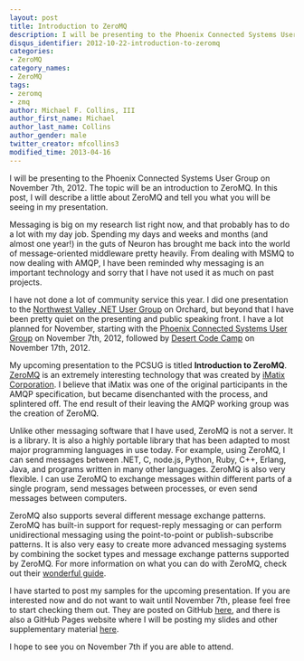```yaml
---
layout: post
title: Introduction to ZeroMQ
description: I will be presenting to the Phoenix Connected Systems User Group on November 7th, 2012. The topic will be an introduction to ZeroMQ. In this post, I will describe a little about ZeroMQ and tell you what you will be seeing in my presentation.
disqus_identifier: 2012-10-22-introduction-to-zeromq
categories:
- ZeroMQ
category_names:
- ZeroMQ
tags:
- zeromq
- zmq
author: Michael F. Collins, III
author_first_name: Michael
author_last_name: Collins
author_gender: male
twitter_creator: mfcollins3
modified_time: 2013-04-16
---
```

I will be presenting to the Phoenix Connected Systems User Group on November 7th, 2012. The topic will be an introduction to ZeroMQ. In this post, I will describe a little about ZeroMQ and tell you what you will be seeing in my presentation.

Messaging is big on my research list right now, and that probably has to do a lot with my day job. Spending my days and weeks and months (and almost one year!) in the guts of Neuron has brought me back into the world of message-oriented middleware pretty heavily. From dealing with MSMQ to now dealing with AMQP, I have been reminded why messaging is an important technology and sorry that I have not used it as much on past projects.

I have not done a lot of community service this year. I did one presentation to the [Northwest Valley .NET User Group](http://nwvdnug.org) on Orchard, but beyond that I have been pretty quiet on the presenting and public speaking front. I have a lot planned for November, starting with the [Phoenix Connected Systems User Group](http://www.pcsug.org) on November 7th, 2012, followed by [Desert Code Camp](http://www.desertcodecamp.com) on November 17th, 2012.

My upcoming presentation to the PCSUG is titled **Introduction to ZeroMQ**. [ZeroMQ](http://www.zeromq.org) is an extremely interesting technology that was created by [iMatix Corporation](http://www.imatix.com). I believe that iMatix was one of the original participants in the AMQP specification, but became disenchanted with the process, and splintered off. The end result of their leaving the AMQP working group was the creation of ZeroMQ.

Unlike other messaging software that I have used, ZeroMQ is not a server. It is a library. It is also a highly portable library that has been adapted to most major programming languages in use today. For example, using ZeroMQ, I can send messages between .NET, C, node.js, Python, Ruby, C++, Erlang, Java, and programs written in many other languages. ZeroMQ is also very flexible. I can use ZeroMQ to exchange messages within different parts of a single program, send messages between processes, or even send messages between computers.

ZeroMQ also supports several different message exchange patterns. ZeroMQ has built-in support for request-reply messaging or can perform unidirectional messaging using the point-to-point or publish-subscribe patterns. It is also very easy to create more advanced messaging systems by combining the socket types and message exchange patterns supported by ZeroMQ. For more information on what you can do with ZeroMQ, check out their [wonderful guide](http://zguide.zeromq.org/page:all).

I have started to post my samples for the upcoming presentation. If you are interested now and do not want to wait until November 7th, please feel free to start checking them out. They are posted on GitHub [here](https://github.com/mfcollins3/PCSUG-Nov2012), and there is also a GitHub Pages website where I will be posting my slides and other supplementary material [here](http://www.michaelfcollins3.me/PCSUG-Nov2012).

I hope to see you on November 7th if you are able to attend.